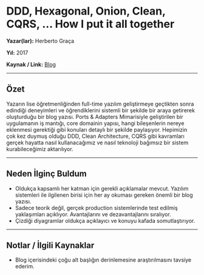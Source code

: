 # DDD, Hexagonal, Onion, Clean, CQRS, … How I put it all together

**Yazar(lar):** Herberto Graça

**Yıl:** 2017

**Kaynak / Link:** [Blog](https://herbertograca.com/2017/11/16/explicit-architecture-01-ddd-hexagonal-onion-clean-cqrs-how-i-put-it-all-together/)

---

## Özet

Yazarın lise öğretmenliğinden full-time yazılım geliştirmeye geçtikten sonra edindiği deneyimleri ve öğrendiklerini sistemli bir şekilde bir araya getirerek oluşturduğu bir blog yazısı. Ports & Adapters Mimarisiyle geliştirilen bir uygulamanın iş mantığı, core domainin yapısı, hangi bileşenlerin nereye eklenmesi gerektiği gibi konuları detaylı bir şekilde paylaşıyor. Hepimizin çok kez duymuş olduğu DDD, Clean Architecture, CQRS gibi kavramları gerçek hayatta nasıl kullanacağımız ve nasıl teknoloji bağımsız bir sistem kurabileceğimiz aktarılıyor.

---

## Neden İlginç Buldum

- Oldukça kapsamlı her katman için gerekli açıklamalar mevcut. Yazılım sistemleri ile ilgilenen birisi için her ay okuması gereken önemli bir blog yazısı.
- Sadece teorik değil, gerçek production sistemlerinde test edilmiş yaklaşımları açıklıyor. Avantajlarını ve dezavantajlarını sıralıyor.
- Çizdiği diyagramlar oldukça açıklayıcı ve konuyu kafada somutlaştırıyor.

---

## Notlar / İlgili Kaynaklar

- Blog içerisindeki çoğu alt başlığın derinlemesine araştırılmasını tavsiye ederim.
